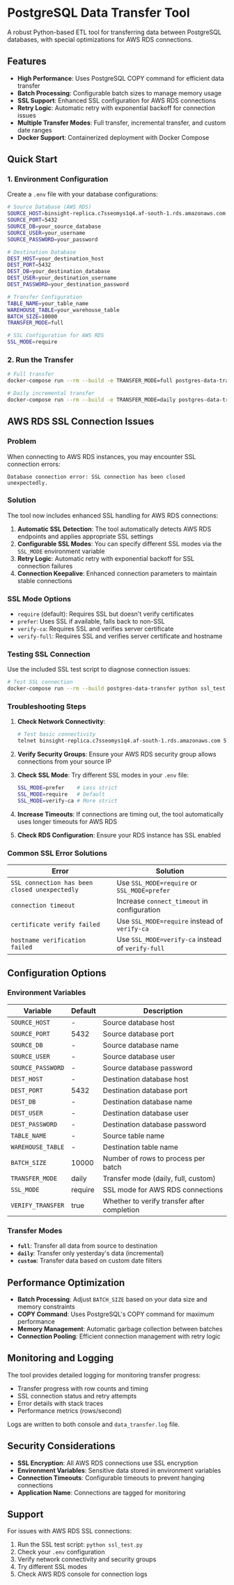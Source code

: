 # PostgreSQL Data Transfer Tool

A robust Python-based ETL tool for transferring data between PostgreSQL databases, with special optimizations for AWS RDS connections.

## Features

- **High Performance**: Uses PostgreSQL COPY command for efficient data transfer
- **Batch Processing**: Configurable batch sizes to manage memory usage
- **SSL Support**: Enhanced SSL configuration for AWS RDS connections
- **Retry Logic**: Automatic retry with exponential backoff for connection issues
- **Multiple Transfer Modes**: Full transfer, incremental transfer, and custom date ranges
- **Docker Support**: Containerized deployment with Docker Compose

## Quick Start

### 1. Environment Configuration

Create a `.env` file with your database configurations:

```bash
# Source Database (AWS RDS)
SOURCE_HOST=binsight-replica.c7sseomys1q4.af-south-1.rds.amazonaws.com
SOURCE_PORT=5432
SOURCE_DB=your_source_database
SOURCE_USER=your_username
SOURCE_PASSWORD=your_password

# Destination Database
DEST_HOST=your_destination_host
DEST_PORT=5432
DEST_DB=your_destination_database
DEST_USER=your_destination_username
DEST_PASSWORD=your_destination_password

# Transfer Configuration
TABLE_NAME=your_table_name
WAREHOUSE_TABLE=your_warehouse_table
BATCH_SIZE=10000
TRANSFER_MODE=full

# SSL Configuration for AWS RDS
SSL_MODE=require
```

### 2. Run the Transfer

```bash
# Full transfer
docker-compose run --rm --build -e TRANSFER_MODE=full postgres-data-transfer

# Daily incremental transfer
docker-compose run --rm --build -e TRANSFER_MODE=daily postgres-data-transfer
```

## AWS RDS SSL Connection Issues

### Problem
When connecting to AWS RDS instances, you may encounter SSL connection errors:
```
Database connection error: SSL connection has been closed unexpectedly.
```

### Solution

The tool now includes enhanced SSL handling for AWS RDS connections:

1. **Automatic SSL Detection**: The tool automatically detects AWS RDS endpoints and applies appropriate SSL settings
2. **Configurable SSL Modes**: You can specify different SSL modes via the `SSL_MODE` environment variable
3. **Retry Logic**: Automatic retry with exponential backoff for SSL connection failures
4. **Connection Keepalive**: Enhanced connection parameters to maintain stable connections

### SSL Mode Options

- `require` (default): Requires SSL but doesn't verify certificates
- `prefer`: Uses SSL if available, falls back to non-SSL
- `verify-ca`: Requires SSL and verifies server certificate
- `verify-full`: Requires SSL and verifies server certificate and hostname

### Testing SSL Connection

Use the included SSL test script to diagnose connection issues:

```bash
# Test SSL connection
docker-compose run --rm --build postgres-data-transfer python ssl_test.py
```

### Troubleshooting Steps

1. **Check Network Connectivity**:
   ```bash
   # Test basic connectivity
   telnet binsight-replica.c7sseomys1q4.af-south-1.rds.amazonaws.com 5432
   ```

2. **Verify Security Groups**: Ensure your AWS RDS security group allows connections from your source IP

3. **Check SSL Mode**: Try different SSL modes in your `.env` file:
   ```bash
   SSL_MODE=prefer    # Less strict
   SSL_MODE=require   # Default
   SSL_MODE=verify-ca # More strict
   ```

4. **Increase Timeouts**: If connections are timing out, the tool automatically uses longer timeouts for AWS RDS

5. **Check RDS Configuration**: Ensure your RDS instance has SSL enabled

### Common SSL Error Solutions

| Error | Solution |
|-------|----------|
| `SSL connection has been closed unexpectedly` | Use `SSL_MODE=require` or `SSL_MODE=prefer` |
| `connection timeout` | Increase `connect_timeout` in configuration |
| `certificate verify failed` | Use `SSL_MODE=require` instead of `verify-ca` |
| `hostname verification failed` | Use `SSL_MODE=verify-ca` instead of `verify-full` |

## Configuration Options

### Environment Variables

| Variable | Default | Description |
|----------|---------|-------------|
| `SOURCE_HOST` | - | Source database host |
| `SOURCE_PORT` | 5432 | Source database port |
| `SOURCE_DB` | - | Source database name |
| `SOURCE_USER` | - | Source database user |
| `SOURCE_PASSWORD` | - | Source database password |
| `DEST_HOST` | - | Destination database host |
| `DEST_PORT` | 5432 | Destination database port |
| `DEST_DB` | - | Destination database name |
| `DEST_USER` | - | Destination database user |
| `DEST_PASSWORD` | - | Destination database password |
| `TABLE_NAME` | - | Source table name |
| `WAREHOUSE_TABLE` | - | Destination table name |
| `BATCH_SIZE` | 10000 | Number of rows to process per batch |
| `TRANSFER_MODE` | daily | Transfer mode (daily, full, custom) |
| `SSL_MODE` | require | SSL mode for AWS RDS connections |
| `VERIFY_TRANSFER` | true | Whether to verify transfer after completion |

### Transfer Modes

- **`full`**: Transfer all data from source to destination
- **`daily`**: Transfer only yesterday's data (incremental)
- **`custom`**: Transfer data based on custom date filters

## Performance Optimization

- **Batch Processing**: Adjust `BATCH_SIZE` based on your data size and memory constraints
- **COPY Command**: Uses PostgreSQL's COPY command for maximum performance
- **Memory Management**: Automatic garbage collection between batches
- **Connection Pooling**: Efficient connection management with retry logic

## Monitoring and Logging

The tool provides detailed logging for monitoring transfer progress:

- Transfer progress with row counts and timing
- SSL connection status and retry attempts
- Error details with stack traces
- Performance metrics (rows/second)

Logs are written to both console and `data_transfer.log` file.

## Security Considerations

- **SSL Encryption**: All AWS RDS connections use SSL encryption
- **Environment Variables**: Sensitive data stored in environment variables
- **Connection Timeouts**: Configurable timeouts to prevent hanging connections
- **Application Name**: Connections are tagged for monitoring

## Support

For issues with AWS RDS SSL connections:

1. Run the SSL test script: `python ssl_test.py`
2. Check your `.env` configuration
3. Verify network connectivity and security groups
4. Try different SSL modes
5. Check AWS RDS console for connection logs